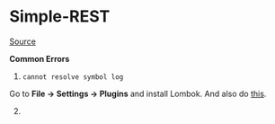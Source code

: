 # Simple-REST

[Source](https://spring.io/guides/tutorials/rest/)

**Common Errors**
1. `cannot resolve symbol log`

Go to **File -> Settings -> Plugins** and install Lombok. And also do [this](https://stackoverflow.com/questions/14866765/building-with-lomboks-slf4j-and-intellij-cannot-find-symbol-log).

2. 
